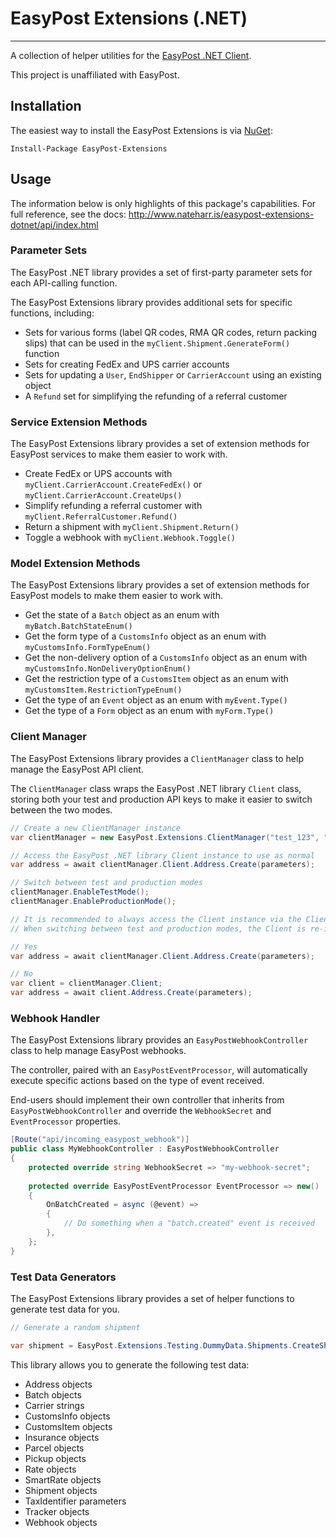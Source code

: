 # EasyPost Extensions (.NET)

---

A collection of helper utilities for the [EasyPost .NET Client](https://github.com/EasyPost/easypost-csharp).

This project is unaffiliated with EasyPost.

## Installation

The easiest way to install the EasyPost Extensions is via [NuGet](https://www.nuget.org/packages/EasyPost.Extensions/):

    Install-Package EasyPost-Extensions

## Usage

The information below is only highlights of this package's capabilities. For full reference, see the docs: http://www.nateharr.is/easypost-extensions-dotnet/api/index.html

### Parameter Sets

The EasyPost .NET library provides a set of first-party parameter sets for each API-calling function.

The EasyPost Extensions library provides additional sets for specific functions, including:

- Sets for various forms (label QR codes, RMA QR codes, return packing slips) that can be used in the `myClient.Shipment.GenerateForm()` function
- Sets for creating FedEx and UPS carrier accounts
- Sets for updating a `User`, `EndShipper` or `CarrierAccount` using an existing object
- A `Refund` set for simplifying the refunding of a referral customer

### Service Extension Methods

The EasyPost Extensions library provides a set of extension methods for EasyPost services to make them easier to work with.

- Create FedEx or UPS accounts with `myClient.CarrierAccount.CreateFedEx()` or `myClient.CarrierAccount.CreateUps()`
- Simplify refunding a referral customer with `myClient.ReferralCustomer.Refund()`
- Return a shipment with `myClient.Shipment.Return()`
- Toggle a webhook with `myClient.Webhook.Toggle()`

### Model Extension Methods

The EasyPost Extensions library provides a set of extension methods for EasyPost models to make them easier to work with.

- Get the state of a `Batch` object as an enum with `myBatch.BatchStateEnum()`
- Get the form type of a `CustomsInfo` object as an enum with `myCustomsInfo.FormTypeEnum()`
- Get the non-delivery option of a `CustomsInfo` object as an enum with `myCustomsInfo.NonDeliveryOptionEnum()`
- Get the restriction type of a `CustomsItem` object as an enum with `myCustomsItem.RestrictionTypeEnum()`
- Get the type of an `Event` object as an enum with `myEvent.Type()`
- Get the type of a `Form` object as an enum with `myForm.Type()`

### Client Manager

The EasyPost Extensions library provides a `ClientManager` class to help manage the EasyPost API client.

The `ClientManager` class wraps the EasyPost .NET library `Client` class, storing both your test and production API keys
to make it easier to switch between the two modes.

```csharp
// Create a new ClientManager instance
var clientManager = new EasyPost.Extensions.ClientManager("test_123", "prod_123");

// Access the EasyPost .NET library Client instance to use as normal
var address = await clientManager.Client.Address.Create(parameters);

// Switch between test and production modes
clientManager.EnableTestMode();
clientManager.EnableProductionMode();

// It is recommended to always access the Client instance via the Client property directly, rather than storing it as a variable.
// When switching between test and production modes, the Client is re-initialized. Storing the Client as a variable may cause it to not be updated when switching modes.

// Yes
var address = await clientManager.Client.Address.Create(parameters);

// No
var client = clientManager.Client;
var address = await client.Address.Create(parameters);
```

### Webhook Handler

The EasyPost Extensions library provides an `EasyPostWebhookController` class to help manage EasyPost webhooks.

The controller, paired with an `EasyPostEventProcessor`, will automatically execute specific actions based on the type of event received.

End-users should implement their own controller that inherits from `EasyPostWebhookController` and override the `WebhookSecret` and `EventProcessor` properties.
```csharp
[Route("api/incoming_easypost_webhook")]
public class MyWebhookController : EasyPostWebhookController
{
    protected override string WebhookSecret => "my-webhook-secret";
    
    protected override EasyPostEventProcessor EventProcessor => new()
    {
        OnBatchCreated = async (@event) =>
        {
            // Do something when a "batch.created" event is received
        },
    };
}
```

### Test Data Generators

The EasyPost Extensions library provides a set of helper functions to generate test data for you.

```csharp
// Generate a random shipment

var shipment = EasyPost.Extensions.Testing.DummyData.Shipments.CreateShipment(myEasyPostClient);
```

This library allows you to generate the following test data:

- Address objects
- Batch objects
- Carrier strings
- CustomsInfo objects
- CustomsItem objects
- Insurance objects
- Parcel objects
- Pickup objects
- Rate objects
- SmartRate objects
- Shipment objects
- TaxIdentifier parameters
- Tracker objects
- Webhook objects
